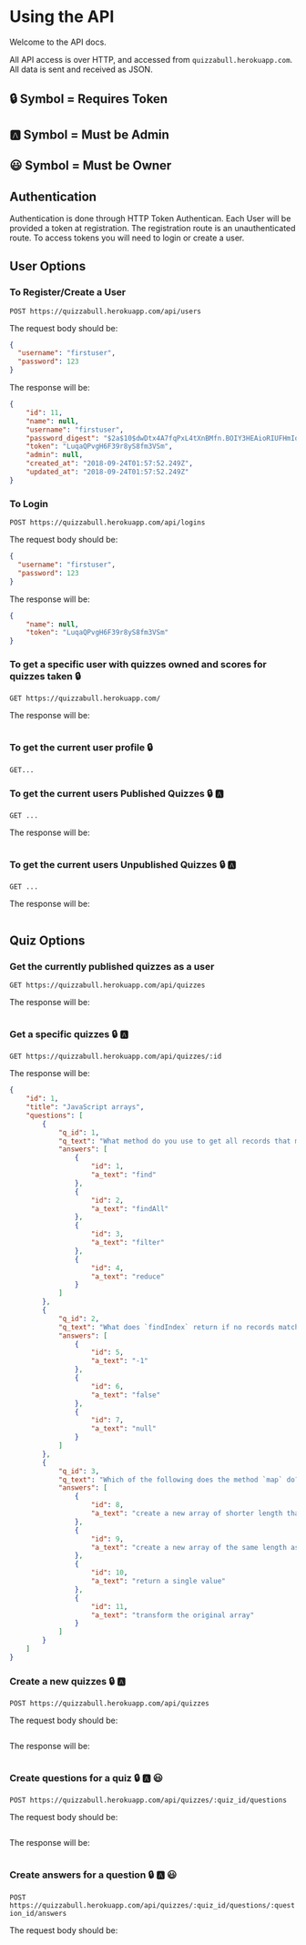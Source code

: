 # Using the API

Welcome to the API docs.

All API access is over HTTP, and accessed from `quizzabull.herokuapp.com`. All data is sent and received as JSON.

## :lock: Symbol = Requires Token

## :a: Symbol = Must be Admin

## :smiley: Symbol = Must be Owner



## Authentication

Authentication is done through HTTP Token Authentican. Each User will be provided a token at registration. The registration route is an unauthenticated route. To access tokens you will need to login or create a user.

## User Options

### To Register/Create a User

`POST https://quizzabull.herokuapp.com/api/users`

The request body should be:

```json
{
  "username": "firstuser",
  "password": 123
}
```

The response will be:

```json
{
    "id": 11,
    "name": null,
    "username": "firstuser",
    "password_digest": "$2a$10$dwDtx4A7fqPxL4tXnBMfn.BOIY3HEAioRIUFHmIq5AjWvXbaSDYui",
    "token": "LuqaQPvgH6F39r8yS8fm3VSm",
    "admin": null,
    "created_at": "2018-09-24T01:57:52.249Z",
    "updated_at": "2018-09-24T01:57:52.249Z"
}
```


### To Login

`POST https://quizzabull.herokuapp.com/api/logins`

The request body should be:

```json
{
  "username": "firstuser",
  "password": 123
}
```

The response will be:

```json
{
    "name": null,
    "token": "LuqaQPvgH6F39r8yS8fm3VSm"
}
```

### To get a specific user with quizzes owned and scores for quizzes taken :lock:

`GET https://quizzabull.herokuapp.com/`

The response will be:

```json
```


### To get the current user profile :lock:

`GET...` 


### To get the current users Published Quizzes :lock: :a: 

`GET ...`

The response will be:

```json

```

### To get the current users Unpublished Quizzes :lock: :a: 

`GET ...`

The response will be:

```json

```


## Quiz Options

### Get the currently published quizzes as a user

`GET https://quizzabull.herokuapp.com/api/quizzes`

The response will be:

```json

```

### Get a specific quizzes :lock: :a:

`GET https://quizzabull.herokuapp.com/api/quizzes/:id`

The response will be:

```json
{
    "id": 1,
    "title": "JavaScript arrays",
    "questions": [
        {
            "q_id": 1,
            "q_text": "What method do you use to get all records that match a condition?",
            "answers": [
                {
                    "id": 1,
                    "a_text": "find"
                },
                {
                    "id": 2,
                    "a_text": "findAll"
                },
                {
                    "id": 3,
                    "a_text": "filter"
                },
                {
                    "id": 4,
                    "a_text": "reduce"
                }
            ]
        },
        {
            "q_id": 2,
            "q_text": "What does `findIndex` return if no records match its condition?",
            "answers": [
                {
                    "id": 5,
                    "a_text": "-1"
                },
                {
                    "id": 6,
                    "a_text": "false"
                },
                {
                    "id": 7,
                    "a_text": "null"
                }
            ]
        },
        {
            "q_id": 3,
            "q_text": "Which of the following does the method `map` do?",
            "answers": [
                {
                    "id": 8,
                    "a_text": "create a new array of shorter length than the original"
                },
                {
                    "id": 9,
                    "a_text": "create a new array of the same length as the original"
                },
                {
                    "id": 10,
                    "a_text": "return a single value"
                },
                {
                    "id": 11,
                    "a_text": "transform the original array"
                }
            ]
        }
    ]
}
```

### Create a new quizzes :lock: :a:

`POST https://quizzabull.herokuapp.com/api/quizzes`

The request body should be:

```json

```

The response will be:

```json

```

### Create questions for a quiz :lock: :a: :smiley:

`POST https://quizzabull.herokuapp.com/api/quizzes/:quiz_id/questions`

The request body should be:

```json

```

The response will be:

```json

```

### Create answers for a question :lock: :a: :smiley:

`POST https://quizzabull.herokuapp.com/api/quizzes/:quiz_id/questions/:question_id/answers`

The request body should be:





